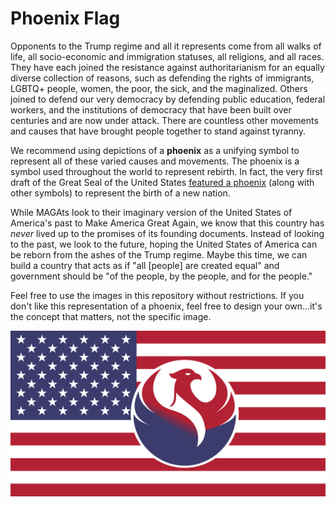 # Phoenix Flag

Opponents to the Trump regime and all it represents come from all walks of life, all socio-economic and immigration statuses, all religions, and all races. They have each joined the resistance against authoritarianism for an equally diverse collection of reasons, such as defending the rights of immigrants, LGBTQ+ people, women, the poor, the sick, and the maginalized. Others joined to defend our very democracy by defending public education, federal workers, and the institutions of democracy that have been built over centuries and are now under attack. There are countless other movements and causes that have brought people together to stand against tyranny.

We recommend using depictions of a **phoenix** as a unifying symbol to represent all of these varied causes and movements. The phoenix is a symbol used throughout the world to represent rebirth. In fact, the very first draft of the Great Seal of the United States <a href="https://en.wikipedia.org/wiki/Great_Seal_of_the_United_States#Third_committee" target="_blank">featured a phoenix</a> (along with other symbols) to represent the birth of a new nation.

While MAGAts look to their imaginary version of the United States of America's past to Make America Great Again, we know that this country has _never_ lived up to the promises of its founding documents. Instead of looking to the past, we look to the future, hoping the United States of America can be reborn from the ashes of the Trump regime. Maybe this time, we can build a country that acts as if "all [people] are created equal" and government should be "of the people, by the people, and for the people."

Feel free to use the images in this repository without restrictions. If you don't like this representation of a phoenix, feel free to design your own...it's the concept that matters, not the specific image.

![Phoenix Flag](./Phoenix%20Flag.jpg)
